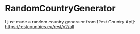 # RandomCountryGenerator
I just made a random country generator from [Rest Country Api]: https://restcountries.eu/rest/v2/all
